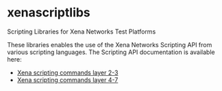 # xenascriptlibs
Scripting Libraries for Xena Networks Test Platforms

These libraries enables the use of the Xena Networks Scripting API from various scripting languages. The Scripting API documentation is available here:

* [Xena scripting commands layer 2-3](https://support.xenanetworks.com/hc/en-us/sections/360002728119--Valkyrie-Vantage-Chimera-CLI-Scripting-Guide)
* [Xena scripting commands layer 4-7](https://support.xenanetworks.com/hc/en-us/sections/360002701880--Vulcan-CLI-Scripting-Guide)
